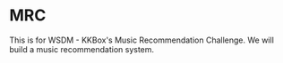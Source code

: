 # MRC
This is for WSDM - KKBox's Music Recommendation Challenge.
We will build a music recommendation system.
